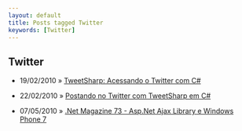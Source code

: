 ```yaml
---
layout: default
title: Posts tagged Twitter
keywords: [Twitter]
---
```

<h2 class="category">Twitter</h2>
<ul class="posts">
<li>
<p>
<span class="date">19/02/2010</span> &raquo; 
<a href="/blog/tweetsharp-acessando-o-twitter-com-c">TweetSharp: Acessando o Twitter com C#</a>
</p>
</li> 
<li>
<p>
<span class="date">22/02/2010</span> &raquo; 
<a href="/blog/postando-no-twitter-com-tweetsharp-em-c">Postando no Twitter com TweetSharp em C#</a>
</p>
</li> 
<li>
<p>
<span class="date">07/05/2010</span> &raquo; 
<a href="/blog/net-magazine-73-asp-net-ajax-library-e-windows-phone-7">.Net Magazine 73 - Asp.Net Ajax Library e Windows Phone 7</a>
</p>
</li> 
</ul>
